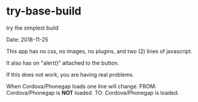 # try-base-build
try the simplest build

Date: 2018-11-25

This app has no css, no images, no plugins, and two (2) lines of javascript.

It also has on "alert()" attached to the button.

If this does not work, you are having real problems.

When Cordova/Phonegap loads one line will change.
FROM: Cordova/Phonegap is **NOT** loaded.
TO:  Cordova/Phonegap is loaded.
